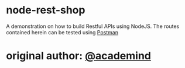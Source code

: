 # node-rest-shop

A demonstration on how to build Restful APIs using NodeJS. The routes contained herein can be tested using [Postman](https://www.postman.com/downloads/)

# original author: [@academind](https://github.com/academind/node-restful-api-tutorial/tree/13-controllers)
